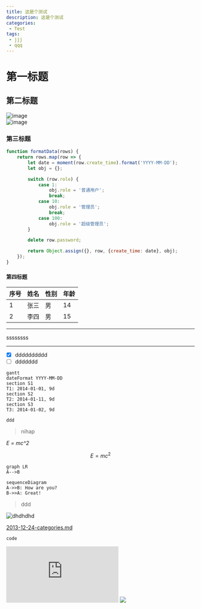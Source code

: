 ```yaml
---
title: 这是个测试
description: 这是个测试
categories:
 - Test
tags:
 - jjj
 - qqq
---
```


# 第一标题
## 第二标题
![image](http://note.youdao.com/favicon.ico)       
![image](http://note.youdao.com/favicon.ico)
### 第三标题

```js
function formatData(rows) {
    return rows.map(row => {
        let date = moment(row.create_time).format('YYYY-MM-DD');
        let obj = {};

        switch (row.role) {
            case 1:
                obj.role = '普通用户';
                break;
            case 10:
                obj.role = '管理员';
                break;
            case 100:
                obj.role = '超级管理员';
        }

        delete row.password;

        return Object.assign({}, row, {create_time: date}, obj);
    });
}
```

#### 第四标题


序号 | 姓名 | 性别 | 年龄
---|---|---|---
1 | 张三|男|14
2|李四| 男|15


---
ssssssss

---
- [x] dddddddddd
- [ ] ddddddd

```
gantt
dateFormat YYYY-MM-DD
section S1
T1: 2014-01-01, 9d
section S2
T2: 2014-01-11, 9d
section S3
T3: 2014-01-02, 9d
```

```
ddd
```

>nihap 

_E = mc^2_

```math
E = mc^2
```

```
graph LR
A-->B
```

```
sequenceDiagram
A->>B: How are you?
B->>A: Great!
```
> 
> ddd

![dhdhdhd](https://cdn.pixabay.com/photo/2018/02/02/22/28/nature-3126513_960_720.jpg "tupian")

[2013-12-24-categories.md](http://www.baidu.com)

```language
code
```

![image](http://www.58pic.com/tupian/weimeiguangtupian-807-0.html)
![](http://ww1.sinaimg.cn/mw690/81b78497jw1emfgwkasznj21hc0u0qb7.jpg)